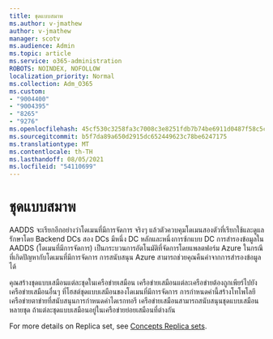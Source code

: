 ```yaml
---
title: ชุดแบบสมาพ
ms.author: v-jmathew
author: v-jmathew
manager: scotv
ms.audience: Admin
ms.topic: article
ms.service: o365-administration
ROBOTS: NOINDEX, NOFOLLOW
localization_priority: Normal
ms.collection: Adm_O365
ms.custom:
- "9004400"
- "9004395"
- "8265"
- "9276"
ms.openlocfilehash: 45cf530c3258fa3c7008c3e8251fdb7b74be6911d0487f58c5ce2530e25ca282
ms.sourcegitcommit: b5f7da89a650d2915dc652449623c78be6247175
ms.translationtype: MT
ms.contentlocale: th-TH
ms.lasthandoff: 08/05/2021
ms.locfileid: "54110699"
---
```

# <a name="replica-set"></a>ชุดแบบสมาพ

AADDS จะเรียกอีกอย่างว่าโดเมนที่มีการจัดการ จริงๆ แล้วตัวควบคุมโดเมนสองตัวที่เรียกใช้และดูแลรักษาโดย Backend DCs สอง DCs มีหนึ่ง DC หลักและหนึ่งการซ้กแบบ DC การสํารองข้อมูลใน AADDS (โดเมนที่มีการจัดการ) เป็นกระบวนการอัตโนมัติที่จัดการโดยแพลตฟอร์ม Azure ในกรณีที่เกิดปัญหากับโดเมนที่มีการจัดการ การสนับสนุน Azure สามารถช่วยคุณคืนค่าจากการสํารองข้อมูลได้

คุณสร้างชุดแบบเสมือนแต่ละชุดในเครือข่ายเสมือน เครือข่ายเสมือนแต่ละเครือข่ายต้องถูกเพียร์ไปยังเครือข่ายเสมือนอื่นๆ ที่โฮสต์ชุดแบบเสมือนของโดเมนที่มีการจัดการ การกําหนดค่านี้สร้างโทโพโลยีเครือข่ายตาข่ายที่สนับสนุนการกําหนดค่าไดเรกทอรี เครือข่ายเสมือนสามารถสนับสนุนชุดแบบเสมือนหลายชุด ถ้าแต่ละชุดแบบเสมือนอยู่ในเครือข่ายย่อยเสมือนที่ต่างกัน

For more details on Replica set, see [Concepts Replica sets](https://docs.microsoft.com/azure/active-directory-domain-services/concepts-replica-sets).
